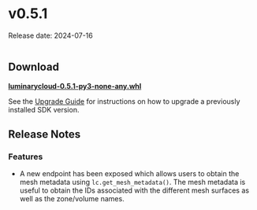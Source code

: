 # v0.5.1

Release date: 2024-07-16

```{include} ../early-access.md
```

## Download

**[luminarycloud-0.5.1-py3-none-any.whl](https://storage.googleapis.com/luminarycloud-learning/sample-projects/lc-sdk/api-files/luminarycloud-0.5.1-py3-none-any.whl)**

See the [Upgrade Guide](./index.md#upgrade-guide) for instructions on how to upgrade a previously
installed SDK version.

## Release Notes

### Features

- A new endpoint has been exposed which allows users to obtain the mesh
metadata using `lc.get_mesh_metadata()`. The mesh metadata is useful to obtain
the IDs associated with the different mesh surfaces as well as the zone/volume
names.
